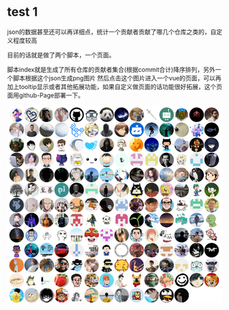 # test 1



json的数据甚至还可以再详细点，统计一个贡献者贡献了哪几个仓库之类的，自定义程度较高


目前的话就是做了两个脚本，一个页面。

脚本index就是生成了所有仓库的贡献者集合(根据commit合计)降序排列，另外一个脚本根据这个json生成png图片
然后点击这个图片进入一个vue的页面，可以再加上tooltip显示或者其他拓展功能，如果自定义做页面的话功能很好拓展，这个页面用github-Page部署一下。


<a href="https://thinkasany.github.io/test/" target="_blank"><img src="./contributors2.png"></a>